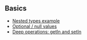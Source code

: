 ## Basics

- [Nested types example](nested_types_example.md)
- [Optional / null values](optional_values.md)
- [Deep operations: getIn and setIn](deep_operations.md)
